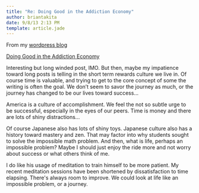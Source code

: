 ```yaml
---
title: "Re: Doing Good in the Addiction Economy"
author: briantakita
date: 9/8/13 2:13 PM
template: article.jade
---
```


From my <a href="http://briantakita.wordpress.com/2013/09/08/doing-good-in-the-addiction-economy/" target="_blank">wordpress blog</a>

<a href="http://kajsotala.fi/2013/09/doing-good-in-the-addiction-economy/" target="_blank">Doing Good in the Addiction Economy</a>

Interesting but long winded post, IMO. But then, maybe my impatience toward long posts is telling in the short term rewards culture we live in. Of course time is valuable, and trying to get to the core concept of some the writing is often the goal. We don’t seem to savor the journey as much, or the journey has changed to be our lives toward success…

<span class="more"></span>

America is a culture of accomplishment. We feel the not so subtle urge to be successful, especially in the eyes of our peers. Time is money and there are lots of shiny distractions…

Of course Japanese also has lots of shiny toys. Japanese culture also has a history toward mastery and zen. That may factor into why students sought to solve the impossible math problem. And then, what is life, perhaps an impossible problem? Maybe I should just enjoy the ride more and not worry about success or what others think of me.

I do like his usage of meditation to train himself to be more patient. My recent meditation sessions have been shortened by dissatisfaction to time elapsing. There's always room to improve. We could look at life like an impossible problem, or a journey.
